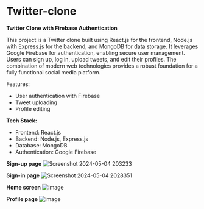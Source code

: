 # Twitter-clone
**Twitter Clone with Firebase Authentication**

This project is a Twitter clone built using React.js for the frontend, Node.js with Express.js for the backend, and MongoDB for data storage. It leverages Google Firebase for authentication, enabling secure user management. Users can sign up, log in, upload tweets, and edit their profiles. The combination of modern web technologies provides a robust foundation for a fully functional social media platform.

Features:
- User authentication with Firebase
- Tweet uploading
- Profile editing

**Tech Stack:**
- Frontend: React.js
- Backend: Node.js, Express.js
- Database: MongoDB
- Authentication: Google Firebase

**Sign-up page**
![Screenshot 2024-05-04 203233](https://github.com/harshsrivastava05/Twitter-clone/assets/130855160/899268c3-5582-4059-9153-fa63c0d87c90)

**Sign-in page**
![Screenshot 2024-05-04 2028351](https://github.com/harshsrivastava05/Twitter-clone/assets/130855160/44ae6927-db20-4641-9d5d-bf8ecb25c79b)

**Home screen**
![image](https://github.com/user-attachments/assets/d2f94c69-cf69-4207-a529-6b6c38d01a98)

**Profile page**
![image](https://github.com/user-attachments/assets/2daa99f8-c716-44a4-8b02-fbe4783197e7)




